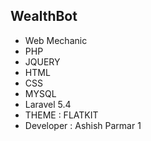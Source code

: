 ## WealthBot
- Web Mechanic
- PHP
- JQUERY
- HTML
- CSS
- MYSQL
- Laravel 5.4
- THEME : FLATKIT
- Developer : Ashish Parmar 1